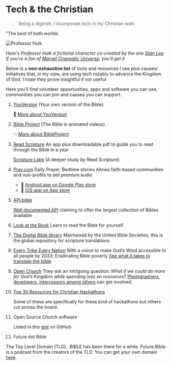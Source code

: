 # Tech & the Christian

> Being a digerati, I incorporate tech in my Christian walk

"The best of both worlds

![Professor Hulk](../../.vuepress/public/images/kb/professorhulk.gif)

_Here's Professor Hulk a fictional character co-created by the one [Stan Lee][Stan Lee]. If you're a fan of [Marvel Cinematic Universe][mcu], you'll get it_

Below is a **non-exhaustive list** of tools and resources I use plus causes/ initiatives that, in my view, are using tech notably to advance the Kingdom of God. I hope they prove insightful if not useful.

Here you'll find volunteer opportunities, apps and software you can use, communities you can join and causes you can support.

1. [YouVersion][youversion] (Your own version of the Bible)

    :star_struck: [More about YouVersion](https://www.notion.so/More-about-YouVersion-058a65689d2b4efcae1bdc841378eb28)

1. [Bible Project][bible.project] (The Bible in animated videos)

    :sparkles: [More about BibleProject](https://www.notion.so/More-about-BibleProject-c8d1199a931f49e2a93a170015252eaf)

1. [Read Scripture][readscripture]
An app plus downloadable pdf to guide you to read through the Bible in a year

    [Scripture Labs][scripture.labs] (A deeper study by Read Scripture)

1. [Pray.com][pray]
Daily Prayer, Bedtime stories
Allows faith-based communities and non-profits to sell premium audio

    - :iphone: [Android app on Google Play store][pray-android]
    - :iphone: [iOS app on App store][pray-ios]

1. [API.bible][scripture.api.bible]

    [Well documented API][api.bible] claiming to offer the largest collection of Bibles available

1. [Look at the Book][desiringgod/labs]
Learn to read the Bible for yourself
1. [The Digital Bible library][library]
Maintained by the United Bible Societies, this is the global repository for scripture translations
1. [Every Tribe Every Nation][eten]
With a vision to make God’s Word accessible to all people by 2033; Eradicating Bible poverty
[See what it takes to translate the bible](https://illuminations.bible/give).
1. [Open Church][openchurch]
They ask an intriguing question: _What if we could do more for God’s Kingdom while spending less on resources?_ [Photographers, developers, intercessors among others][openchurch/get-involved] can get involved.
1. [Top 30 Resources for Christian Hackathons](https://openchurch.com/top-resources-for-christian-hackathons/)

    Some of these are specifically for these kind of hackathons but others cut across the board.

1. Open Source Church software

    Listed in this [gist][gist] on GitHub

1. Future dot Bible

The Top Level Domain (TLD), .BIBLE has been there for a while.
Future.Bible is a podcast from the creators of the TLD. You can get your own domain [here][get.bible].

<CustomFooter/>

[Stan Lee]: https://en.wikipedia.org/wiki/Stan_Lee
[mcu]: https://en.wikipedia.org/wiki/Marvel_Cinematic_Universe

[youversion]: https://www.youversion.com/
[bible.project]: https://bibleproject.com
[readscripture]: https://www.readscripture.org/
[scripture.labs]: https://www.scripturelabs.com/
[pray]: https://www.pray.com/
[pray-android]: https://play.google.com/store/apps/details?id=com.prayapp.client
[pray-ios]: https://apps.apple.com/us/app/pray-com/id1161035371
[scripture.api.bible]: https://scripture.api.bible/
[api.bible]: https://docs.api.bible/
[desiringgod/labs]: https://www.desiringgod.org/labs
[library]: https://thedigitalbiblelibrary.org/
[eten]: https://eten.bible/
[openchurch]: https://openchurch.com/
[openchurch/get-involved]: https://openchurch.com/about/get-involved/
[gist]: https://gist.github.com/seven1m/aa2b43208293c01ce3698a89260712b7
[get.bible]: https://get.bible
